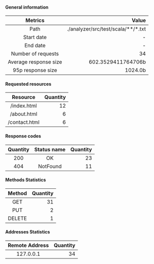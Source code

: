 #### General information
| Metrics | Value |
|:--------:|---------:|
|Path|./analyzer/src/test/scala/**/*.txt|
|Start date|- |
|End date|-|
|Number of requests|34|
|Average response size|602.3529411764706b|
|95p response size|1024.0b|

#### Requested resources
| Resource | Quantity |
|:-------:|-----------:|
| /index.html | 12 |
| /about.html | 6 |
| /contact.html | 6 |

#### Response codes
| Quantity | Status name | Quantity |
|:---:|:---:|-----------:|
| 200 | OK | 23 |
| 404 | NotFound | 11 |

#### Methods Statistics
| Method | Quantity |
|:-------:|-----------:|
| GET | 31 |
| PUT | 2 |
| DELETE | 1 |

#### Addresses Statistics
| Remote Address | Quantity |
|:-------:|-----------:|
| 127.0.0.1 | 34 |
